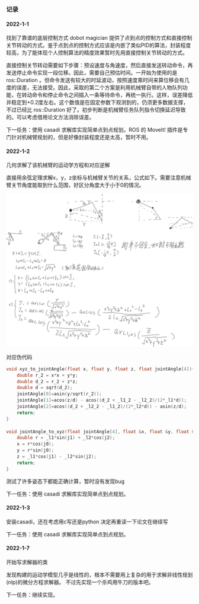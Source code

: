 ### 记录

#### 2022-1-1
找到了靠谱的底层控制方式
dobot magician 提供了点到点的控制方式和直接控制关节转动的方式。鉴于点到点的控制方式应该是内嵌了类似PID的算法，封装程度较高，为了能体现个人控制算法的精度效果暂时先用直接控制关节转动的方式。

直接控制关节转动需要如下步骤：预设速度与角速度，然后直接发送转动命令，再发送停止命令实现一段位移。因此，需要自己预估时间。一开始为使用的是 ros::Duration 。但命令发送有较大的时延波动，按照速度乘时间来算位移会有几度的误差，无法接受。因此，采取的第二个方案是利用机械臂自带的人物队列功能，在转动命令和停止命令之间插入一条等待命令，再统一执行。这样，误差降低并稳定到+0.2度左右。这个数值是在固定参数下观测到的，仍须更多数据支撑，不过已经比 ros::Duration 好了。初步判断是机械臂任务队列指令切换延迟导致的。可以考虑借用论文方法消除误差。

下一任务：使用 casadi 求解库实现简单点到点规划。ROS 的 MoveIt! 插件是专门针对机械臂规划的，但是好像封装程度还是太高，暂时不用。


#### 2022-1-2
几何求解了该机械臂的运动学方程和对应逆解

直接用余弦定理求解x，y，z坐标与机械臂关节的关系，公式如下。需要注意机械臂关节角度能取到什么范围，好区分角度大于小于0的情况。

<img src="assets/arm_physics.png" alt="arm_physics" style="zoom:50%;" />

对应伪代码
```c++
void xyz_to_jointAngle(float x, float y, float z, float jointAngle[4]){
    double r_2 = x*x + y*y;
    double d_2 = r_2 + z*z;
    double d = sqrt(d_2);
    jointAngle[0]=asin(y/sqrt(r_2));
    jointAngle[1]=acos(z/d) - acos((d_2 + _l1_2 - _l2_2)/(2*_l1*d));
    jointAngle[2]=acos((d_2 + _l2_2 - _l1_2)/(2*_l2*d)) - asin(z/d);
    return;
}

void jointAngle_to_xyz(float jointAngle[4], float &x, float &y, float &z){
    double r = _l1*sin(j1) + _l2*cos(j2);
    x = r*cos(j0);
    y = r*sin(j0);
    z = _l1*cos(j1) - _l2*sin(j2);
    return;
}
```
测试了许多姿态下都能正确计算，暂时没有发现bug

下一任务：使用 casadi 求解库实现简单点到点规划。

#### 2022-1-3
安装casadi，还在考虑用c写还是python
决定再重读一下论文在继续写

下一任务：使用 casadi 求解库实现简单点到点规划。

#### 2022-1-7
开始写求解器的类

发现构建的运动学模型几乎是线性的，根本不需要用上复杂的用于求解非线性规划(nlp)的微分方程求解器。
不过先实现一个杀鸡用牛刀的版本吧。

下一任务：继续实现。